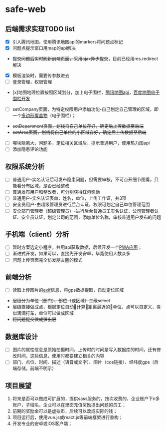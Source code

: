 # safe-web
## 后端需求实现TODO list
* [x] 引入腾讯地图，使用腾讯地图api的markers将问题点标记
* [x] 问题点提示窗口用map的api解决
* ~~提交问题后实时刷新前端页面，采用ajax异步提交~~，目前已经用res.redirect解决
* [x] 模板渲染时，需要传参数进去
* [ ] 登录管理，权限管理
* [x]地图地理位置按照区域划分，加上电子围栏，[腾讯地图api](http://bbs.map.qq.com/thread-8859-1-1.html)，[百度地图电子围栏开发](http://www.cnblogs.com/dongh/p/6589503.html)
* [ ] setCompany页面，为特定权限用户添加功能-自己划定自己管理的区域，即一个[多边形覆盖物](http://lbs.qq.com/javascript_v2/doc/polygon.html)（电子围栏）；
* ~~setDepartment页面，划线将自己单位存好，确定后上传数据至后端~~
* ~~setArea页面，划线将自己单位的小区域存好，确定后上传数据至后端~~
* [ ] 哪块隐患大，问题多，定位相关区域后，提示普通用户，使用热力图api
* [ ] 添加隐患评论功能
## 权限系统分析
* [ ] 普通用户-实名认证后可发布隐患问题，但需要审核，不可点开细节图看，只能看分布区域，是否已经整改
* [ ] 普通发布用户和整改者，可分别获得红包奖励
* [ ] 普通用户-实名认证表单，姓名，单位，上传工作证，共3项
* [ ] 安全员用户-由超级管理员进行后台认证，权限可划定自己单位管理范围
* [ ] 安全部门管理者（超级管理员）-进行后台普通员工实名认证、公司管理者认证、安全员认证，划定公司的范围，添加单位名称，审核普通用户发布的问题
## 手机端（client）分析
* [ ] 暂时方案选定小程序，共用api获取数据，后续开发一个[PWA应用](https://segmentfault.com/a/1190000008880637)；
* [ ] 渐进式开发，如果可以，直接先开发安卓，毕竟使用人数众多
* [ ] 问题上传页面完全仿发朋友圈的模式
## 前端分析
* [ ] 读取上传图片的[exif](http://code.ciaoca.com/javascript/exif-js/)信息，将gps数据提取，自动定位区域
* ~~层级分为单位（部门）、部位（或区域）二级select~~
* 层级直接做成点，根据定位自动计算距离最近的单位，点可以自定义，类似滴滴打车，单位可以做成区域
* ~~将问题提交做成弹出层~~
## 数据库设计
* [ ] 图片的属性信息是原始拍摄时间，上传时的时间是写入数据库的时间，还有修改时间，这些信息，使用时都要建立相关的内容
* [ ] 部门、点位、时间、描述（语音或文字）、图片（cos链接）、经纬度gps（后端存储，前端不明示）
## 项目展望
1. 将来是否可以做成可扩展的，提供sass服务的，按次收费的，企业账户下n多账户，子域名，企业可以在里面充值奖励提出问题的员工；
2. 前期的奖励金可以是虚拟币，后续可以改成实际的钱；
3. 项目运行后，使用vue.js或react.js等前端框架进行重构；
4. 开发专业的安卓或IOS客户端；